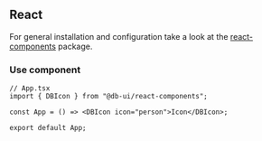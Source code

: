 ## React

For general installation and configuration take a look at the [react-components](https://www.npmjs.com/package/@db-ui/react-components) package.

### Use component

```tsx App.tsx
// App.tsx
import { DBIcon } from "@db-ui/react-components";

const App = () => <DBIcon icon="person">Icon</DBIcon>;

export default App;
```

